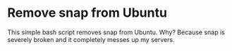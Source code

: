 # Remove snap from Ubuntu

This simple bash script removes snap from Ubuntu. Why? Because snap is severely broken and it completely messes up my servers.
